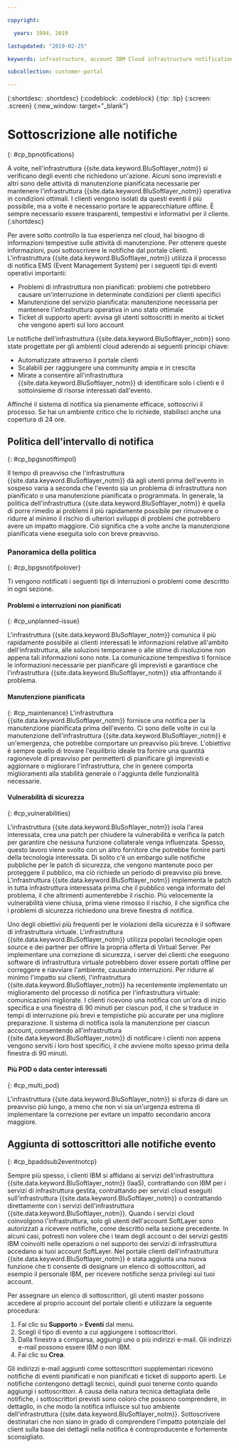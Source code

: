 ```yaml
---

copyright:

  years: 1994, 2019

lastupdated: "2019-02-25"

keywords: infrastructure, account IBM Cloud infrastructure notifications, unplanned infrastructure issues, notifications 

subcollection: customer-portal

---
```


{:shortdesc: .shortdesc}
{:codeblock: .codeblock}
{:tip: .tip}
{:screen: .screen}
{:new_window: target="_blank"}


# Sottoscrizione alle notifiche
{: #cp_bpnotifications}

A volte, nell'infrastruttura {{site.data.keyword.BluSoftlayer_notm}} si verificano degli eventi che richiedono un'azione. Alcuni sono imprevisti e altri sono delle attività di manutenzione pianificata necessarie per mantenere l'infrastruttura {{site.data.keyword.BluSoftlayer_notm}} operativa in condizioni ottimali. I clienti vengono isolati da questi eventi il più possibile, ma a volte è necessario portare le apparecchiature offline. È sempre necessario essere trasparenti, tempestivi e informativi per il cliente.
{:shortdesc}

Per avere sotto controllo la tua esperienza nel cloud, hai bisogno di informazioni tempestive sulle attività di manutenzione. Per ottenere queste informazioni, puoi sottoscrivere le notifiche dal portale clienti. L'infrastruttura {{site.data.keyword.BluSoftlayer_notm}} utilizza il processo di notifica EMS (Event Management System) per i seguenti tipi di eventi operativi importanti:
* Problemi di infrastruttura non pianificati: problemi che potrebbero causare un'interruzione in determinate condizioni per clienti specifici
* Manutenzione del servizio pianificata: manutenzione necessaria per mantenere l'infrastruttura operativa in uno stato ottimale
* Ticket di supporto aperti: avvisa gli utenti sottoscritti in merito ai ticket che vengono aperti sul loro account

Le notifiche dell'infrastruttura {{site.data.keyword.BluSoftlayer_notm}} sono state progettate per gli ambienti cloud aderendo ai seguenti principi chiave:
* Automatizzate attraverso il portale clienti
* Scalabili per raggiungere una community ampia e in crescita
* Mirate a consentire all'infrastruttura {{site.data.keyword.BluSoftlayer_notm}} di identificare solo i clienti e il sottoinsieme di risorse interessati dall'evento.

Affinché il sistema di notifica sia pienamente efficace, sottoscrivi il processo. Se hai un ambiente critico che lo richiede, stabilisci anche una copertura di 24 ore.


## Politica dell'intervallo di notifica
{: #cp_bpgsnotiftimpol}

Il tempo di preavviso che l'infrastruttura {{site.data.keyword.BluSoftlayer_notm}} dà agli utenti prima dell'evento in sospeso varia a seconda che l'evento sia un problema di infrastruttura non pianificato o una manutenzione pianificata o programmata. In generale, la politica dell'infrastruttura {{site.data.keyword.BluSoftlayer_notm}} è quella di porre rimedio ai problemi il più rapidamente possibile per rimuovere o ridurre al minimo il rischio di ulteriori sviluppi di problemi che potrebbero avere un impatto maggiore. Ciò significa che a volte anche la manutenzione pianificata viene eseguita solo con breve preavviso.

### Panoramica della politica
{: #cp_bpgsnotifpolover}

Ti vengono notificati i seguenti tipi di interruzioni o problemi come descritto in ogni sezione.

#### Problemi o interruzioni non pianificati
{: #cp_unplanned-issue}

L'infrastruttura {{site.data.keyword.BluSoftlayer_notm}} comunica il più rapidamente possibile ai clienti interessati le informazioni relative all'ambito dell'infrastruttura, alle soluzioni temporanee o alle stime di risoluzione non appena tali informazioni sono note. La comunicazione tempestiva ti fornisce le informazioni necessarie per pianificare gli imprevisti e garantisce che l'infrastruttura {{site.data.keyword.BluSoftlayer_notm}} stia affrontando il problema.

#### Manutenzione pianificata
{: #cp_maintenance}
L'infrastruttura {{site.data.keyword.BluSoftlayer_notm}} fornisce una notifica per la manutenzione pianificata prima dell'evento. Ci sono delle volte in cui la manutenzione dell'infrastruttura {{site.data.keyword.BluSoftlayer_notm}} è un'emergenza, che potrebbe comportare un preavviso più breve. L'obiettivo è sempre quello di trovare l'equilibrio ideale tra fornire una quantità ragionevole di preavviso per permetterti di pianificare gli imprevisti e aggiornare o migliorare l'infrastruttura, che in genere comporta miglioramenti alla stabilità generale o l'aggiunta delle funzionalità necessarie.

#### Vulnerabilità di sicurezza
{: #cp_vulnerabilities}

L'infrastruttura {{site.data.keyword.BluSoftlayer_notm}} isola l'area interessata, crea una patch per chiudere la vulnerabilità e verifica la patch per garantire che nessuna funzione collaterale venga influenzata. Spesso, questo lavoro viene svolto con un altro fornitore che potrebbe fornire parti della tecnologia interessata. Di solito c'è un embargo sulle notifiche pubbliche per le patch di sicurezza, che vengono mantenute poco per proteggere il pubblico, ma ciò richiede un periodo di preavviso più breve. L'infrastruttura {{site.data.keyword.BluSoftlayer_notm}} implementa le patch in tutta infrastruttura interessata prima che il pubblico venga informato del problema, il che altrimenti aumenterebbe il rischio. Più velocemente la vulnerabilità viene chiusa, prima viene rimosso il rischio, il che significa che i problemi di sicurezza richiedono una breve finestra di notifica.

Uno degli obiettivi più frequenti per le violazioni della sicurezza è il software di infrastruttura virtuale. L'infrastruttura {{site.data.keyword.BluSoftlayer_notm}} utilizza popolari tecnologie open source e dei partner per offrire la propria offerta di Virtual Server. Per implementare una correzione di sicurezza, i server dei clienti che eseguono software di infrastruttura virtuale potrebbero dover essere portati offline per correggere e riavviare l'ambiente, causando interruzioni. Per ridurre al minimo l'impatto sui clienti, l'infrastruttura {{site.data.keyword.BluSoftlayer_notm}} ha recentemente implementato un miglioramento del processo di notifica per l'infrastruttura virtuale: comunicazioni migliorate. I clienti ricevono una notifica con un'ora di inizio specifica e una finestra di 90 minuti per ciascun pod, il che si traduce in tempi di interruzione più brevi e tempistiche più accurate per una migliore preparazione. Il sistema di notifica isola la manutenzione per ciascun account, consentendo all'infrastruttura {{site.data.keyword.BluSoftlayer_notm}} di notificare i clienti non appena vengono serviti i loro host specifici, il che avviene molto spesso prima della finestra di 90 minuti.

#### Più POD o data center interessati
{: #cp_multi_pod}

L'infrastruttura {{site.data.keyword.BluSoftlayer_notm}} si sforza di dare un preavviso più lungo, a meno che non vi sia un'urgenza estrema di implementare la correzione per evitare un impatto secondario ancora maggiore.


## Aggiunta di sottoscrittori alle notifiche evento
{: #cp_bpaddsub2eventnotcp}

Sempre più spesso, i clienti IBM si affidano ai servizi dell'infrastruttura {{site.data.keyword.BluSoftlayer_notm}} (IaaS), contrattando con IBM per i servizi di infrastruttura gestita, contrattando per servizi cloud eseguiti sull'infrastruttura {{site.data.keyword.BluSoftlayer_notm}} o contrattando direttamente con i servizi dell'infrastruttura {{site.data.keyword.BluSoftlayer_notm}}. Quando i servizi cloud coinvolgono l'infrastruttura, solo gli utenti dell'account SoftLayer sono autorizzati a ricevere notifiche, come descritto nella sezione precedente. In alcuni casi, potresti non volere che i team degli account o dei servizi gestiti IBM coinvolti nelle operazioni o nel supporto dei servizi di infrastruttura accedano ai tuoi account SoftLayer. Nel portale clienti dell'infrastruttura {{site.data.keyword.BluSoftlayer_notm}} è stata aggiunta una nuova funzione che ti consente di designare un elenco di sottoscrittori, ad esempio il personale IBM, per ricevere notifiche senza privilegi sui tuoi account.

Per assegnare un elenco di sottoscrittori, gli utenti master possono accedere al proprio account del portale clienti e utilizzare la seguente procedura:
1. Fai clic su **Supporto** > **Eventi** dal menu.
2. Scegli il tipo di evento a cui aggiungere i sottoscrittori.
2. Dalla finestra a comparsa, aggiungi uno o più indirizzi e-mail. Gli indirizzi e-mail possono essere IBM o non IBM.
3. Fai clic su **Crea**.

Gli indirizzi e-mail aggiunti come sottoscrittori supplementari ricevono notifiche di eventi pianificati e non pianificati e ticket di supporto aperti. Le notifiche contengono dettagli tecnici, quindi puoi tenerne conto quando aggiungi i sottoscrittori. A causa della natura tecnica dettagliata delle notifiche, i sottoscrittori previsti sono coloro che possono comprendere, in dettaglio, in che modo la notifica influisce sul tuo ambiente dell'infrastruttura {{site.data.keyword.BluSoftlayer_notm}}. Sottoscrivere destinatari che non siano in grado di comprendere l'impatto potenziale del client sulla base dei dettagli nella notifica è controproducente e fortemente sconsigliato.
